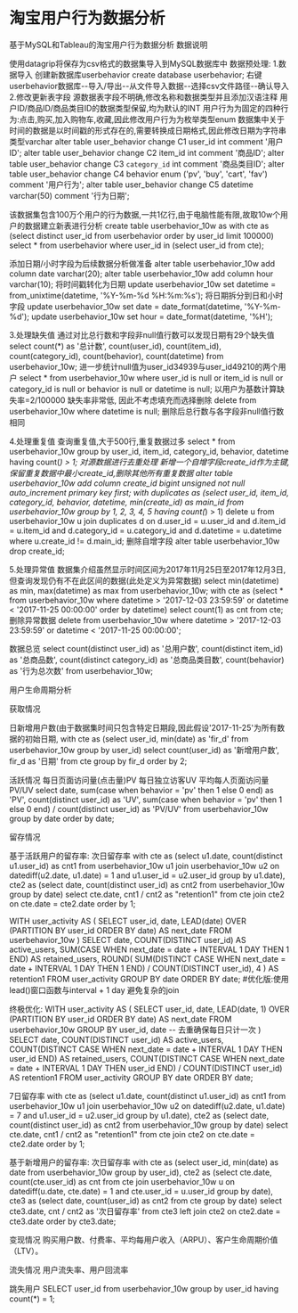 # 淘宝用户行为数据分析
基于MySQL和Tableau的淘宝用户行为数据分析
数据说明

使用datagrip将保存为csv格式的数据集导入到MySQL数据库中
数据预处理:
1.数据导入
创建新数据库userbehavior
create database userbehavior;
右键userbehavior数据库--导入/导出--从文件导入数据--选择csv文件路径--确认导入
2.修改更新表字段
源数据表字段不明确,修改名称和数据类型并且添加汉语注释
用户ID/商品ID/商品类目ID的数据类型保留,均为默认的INT
用户行为为固定的四种行为:点击,购买,加入购物车,收藏,因此修改用户行为为枚举类型enum
数据集中关于时间的数据是以时间戳的形式存在的,需要转换成日期格式,因此修改日期为字符串类型varchar
alter table user_behavior
    change C1 user_id int comment '用户ID';
alter table user_behavior
    change C2 item_id int comment '商品ID';
alter table user_behavior
    change C3 `category_id` int comment '商品类目ID';
alter table user_behavior
    change C4 behavior enum ('pv', 'buy', 'cart', 'fav') comment '用户行为';
alter table user_behavior
    change C5 datetime varchar(50) comment '行为日期';

该数据集包含100万个用户的行为数据,一共1亿行,由于电脑性能有限,故取10w个用户的数据建立新表进行分析
create table userbehavior_10w as
with cte as (select distinct user_id from userbehavior order by user_id limit 100000)
select *
from userbehavior
where user_id in (select user_id from cte);

添加日期/小时字段为后续数据分析做准备
alter table userbehavior_10w
    add column date varchar(20);
alter table userbehavior_10w
    add column hour varchar(10);
将时间戳转化为日期
update userbehavior_10w
set datetime = from_unixtime(datetime, '%Y-%m-%d %H:%m:%s');
将日期拆分到日和小时字段
update userbehavior_10w
set date = date_format(datetime, '%Y-%m-%d');
update userbehavior_10w
set hour = date_format(datetime, '%H');

3.处理缺失值
通过对比总行数和字段非null值行数可以发现日期有29个缺失值
select count(*) as '总计数',
       count(user_id),
       count(item_id),
       count(category_id),
       count(behavior),
       count(datetime)
from userbehavior_10w;
进一步统计null值为user_id34939与user_id49210的两个用户
select *
from userbehavior_10w
where user_id is null
   or item_id is null
   or category_id is null
   or behavior is null
   or datetime is null;
以用户为基数计算缺失率=2/100000 缺失率非常低, 因此不考虑填充而选择删除
delete
from userbehavior_10w
where datetime is null;
删除后总行数与各字段非null值行数相同

4.处理重复值
查询重复值,大于500行,重复数据过多
select *
from userbehavior_10w
group by user_id, item_id, category_id, behavior, datetime
having count(*) > 1;
对源数据进行去重处理
新增一个自增字段create_id作为主键,保留重复数据中最小create_id,删除其他所有重复数据
alter table userbehavior_10w
    add column create_id bigint unsigned not null auto_increment primary key first;
with duplicates as (select user_id, item_id, category_id, behavior, datetime, min(create_id) as main_id
                    from userbehavior_10w
                    group by 1, 2, 3, 4, 5
                    having count(*) > 1)
delete u
from userbehavior_10w u
         join duplicates d on d.user_id = u.user_id and d.item_id = u.item_id and d.category_id = u.category_id and
                              d.datetime = u.datetime
where u.create_id != d.main_id;
删除自增字段
alter table userbehavior_10w
    drop create_id;

5.处理异常值
数据集介绍虽然显示时间区间为2017年11月25日至2017年12月3日,但查询发现仍有不在此区间的数据(此处定义为异常数据)
select min(datetime) as min, max(datetime) as max
from userbehavior_10w;
with cte as (select *
             from userbehavior_10w
             where datetime > '2017-12-03 23:59:59'
                or datetime < '2017-11-25 00:00:00'
             order by datetime)
select count(1) as cnt
from cte;
删除异常数据
delete
from userbehavior_10w
where datetime > '2017-12-03 23:59:59'
   or datetime < '2017-11-25 00:00:00';


数据总览
select count(distinct user_id)     as '总用户数',
       count(distinct item_id)     as '总商品数',
       count(distinct category_id) as '总商品类目数',
       count(behavior)             as '行为总次数'
from userbehavior_10w;

用户生命周期分析

获取情况

日新增用户数(由于数据集时间只包含特定日期段,因此假设'2017-11-25'为所有数据的初始日期,
with cte as (select user_id, min(date) as 'fir_d' from userbehavior_10w group by user_id)
select count(user_id) as '新增用户数',  fir_d as '日期' from cte group by fir_d order by 2;

活跃情况
每日页面访问量(点击量)PV
每日独立访客UV
平均每人页面访问量PV/UV
select date,
       sum(case when behavior = 'pv' then 1 else 0 end)                           as 'PV',
       count(distinct user_id)                                                    as 'UV',
       sum(case when behavior = 'pv' then 1 else 0 end) / count(distinct user_id) as 'PV/UV'
from userbehavior_10w
group by date
order by date;

留存情况

基于活跃用户的留存率:
次日留存率
with cte as (select u1.date, count(distinct u1.user_id) as cnt1
             from userbehavior_10w u1
                      join userbehavior_10w u2 on datediff(u2.date, u1.date) = 1 and u1.user_id = u2.user_id
             group by u1.date),
     cte2 as (select date, count(distinct user_id) as cnt2 from userbehavior_10w group by date)
select cte.date, cnt1 / cnt2 as "retention1"
from cte
         join cte2 on cte.date = cte2.date
order by 1;


WITH user_activity AS (
  SELECT
    user_id,
    date,
    LEAD(date) OVER (PARTITION BY user_id ORDER BY date) AS next_date
  FROM userbehavior_10w
)
SELECT
  date,
  COUNT(DISTINCT user_id) AS active_users,
  SUM(CASE
    WHEN next_date = date + INTERVAL 1 DAY THEN 1
  END) AS retained_users,
  ROUND(
   SUM(DISTINCT CASE
      WHEN next_date = date + INTERVAL 1 DAY THEN 1
    END) / COUNT(DISTINCT user_id),
    4
  ) AS retention1
FROM user_activity
GROUP BY date
ORDER BY date;
#优化版:使用lead()窗口函数与interval + 1 day 避免复杂的join

终极优化:
WITH user_activity AS (
  SELECT
    user_id,
    date,
    LEAD(date, 1) OVER (PARTITION BY user_id ORDER BY date) AS next_date
  FROM userbehavior_10w
  GROUP BY user_id, date  -- 去重确保每日只计一次
)
SELECT
  date,
  COUNT(DISTINCT user_id) AS active_users,
  COUNT(DISTINCT CASE
    WHEN next_date = date + INTERVAL 1 DAY THEN user_id
  END) AS retained_users,
  COUNT(DISTINCT CASE
    WHEN next_date = date + INTERVAL 1 DAY THEN user_id
  END) / COUNT(DISTINCT user_id) AS retention1
FROM user_activity
GROUP BY date
ORDER BY date;



7日留存率
with cte as (select u1.date, count(distinct u1.user_id) as cnt1
             from userbehavior_10w u1
                      join userbehavior_10w u2 on datediff(u2.date, u1.date) = 7 and u1.user_id = u2.user_id
             group by u1.date),
     cte2 as (select date, count(distinct user_id) as cnt2 from userbehavior_10w group by date)
select cte.date, cnt1 / cnt2 as "retention1"
from cte
         join cte2 on cte.date = cte2.date
order by 1;

基于新增用户的留存率:
次日留存率
with cte as (select user_id, min(date) as date from userbehavior_10w group by user_id),
     cte2 as (select cte.date, count(cte.user_id) as cnt
              from cte
                       join userbehavior_10w u on datediff(u.date, cte.date) = 1 and cte.user_id = u.user_id
              group by date),
     cte3 as (select date, count(user_id) as cnt2 from cte group by date)
select cte3.date, cnt / cnt2 as '次日留存率'
from cte3
         left join cte2 on cte2.date = cte3.date
order by cte3.date;

变现情况
购买用户数、付费率、平均每用户收入（ARPU）、客户生命周期价值（LTV）。

流失情况
用户流失率、用户回流率

跳失用户
SELECT user_id from userbehavior_10w group by user_id having count(*) = 1;

